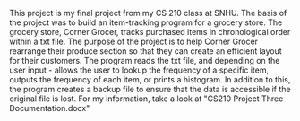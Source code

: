 This project is my final project from my CS 210 class at SNHU.
The basis of the project was to build an item-tracking program for a grocery store.
The grocery store, Corner Grocer, tracks purchased items in chronological order within a txt file.
The purpose of the project is to help Corner Grocer rearrange their produce section so that they can create an efficient layout for their customers.
The program reads the txt file, and depending on the user input - allows the user to lookup the frequency of a specific item, outputs the frequency of each item, or prints a histogram.
In addition to this, the program creates a backup file to ensure that the data is accessible if the original file is lost.
For my information, take a look at "CS210 Project Three Documentation.docx"
